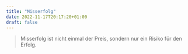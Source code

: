 ```yaml
---
title: "Misserfolg"
date: 2022-11-17T20:17:20+01:00
draft: false
---
```


> Misserfolg ist nicht einmal der Preis, sondern nur ein Risiko für den Erfolg.
